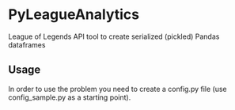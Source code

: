 # PyLeagueAnalytics
League of Legends API tool to create serialized (pickled) Pandas dataframes


## Usage
In order to use the problem you need to create a config.py file (use config_sample.py as a starting point).

